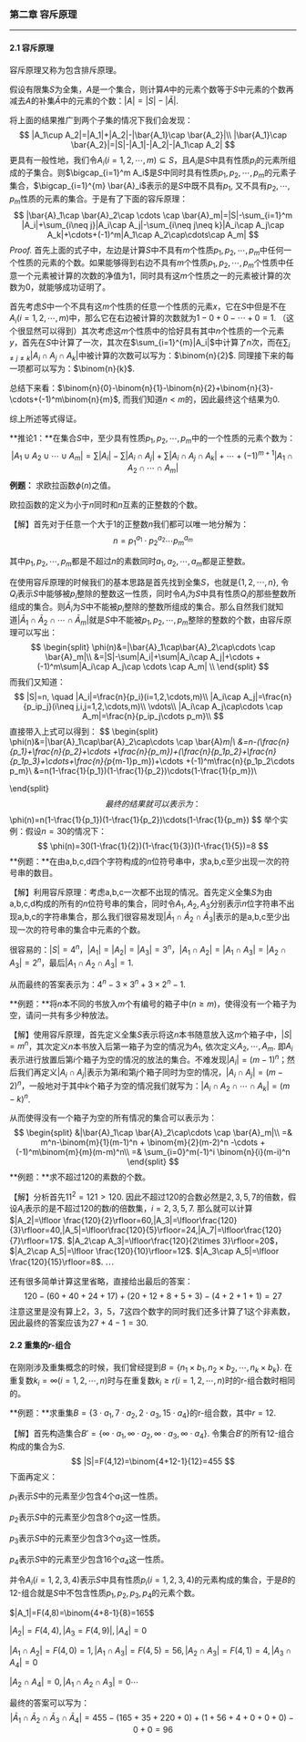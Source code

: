 ###  第二章 容斥原理

---

#### 2.1 容斥原理

容斥原理又称为包含排斥原理。

假设有限集$S$为全集，$A$是一个集合，则计算$A$中的元素个数等于$S$中元素的个数再减去$A$的补集$\bar{A}$中的元素的个数：$|A|=|S|-|\bar{A}|$.

将上面的结果推广到两个子集的情况下我们会发现：
$$
|A_1\cup A_2|=|A_1|+|A_2|-|\bar{A_1}\cap \bar{A_2}|\\
|\bar{A_1}\cap \bar{A_2}|=|S|-|A_1|-|A_2|-|A_1\cap A_2|
$$
更具有一般性地，我们令$A_i(i=1,2,\cdots,m)\subseteq S$，且$A_i$是$S$中具有性质$p_i$的元素所组成的子集合。则$\bigcap_{i=1}^m A_i$是$S$中同时具有性质$p_1,p_2,\cdots,p_m$的元素子集合，$\bigcap_{i=1}^{m} \bar{A}_i$表示的是$S$中既不具有$p_1$, 又不具有$p_2,\cdots,p_m$性质的元素的集合。于是有了下面的容斥原理：
$$
|\bar{A}_1\cap \bar{A}_2\cap \cdots \cap \bar{A}_m|=|S|-\sum_{i=1}^m |A_i|+\sum_{i\neq j}|A_i\cap A_j|-\sum_{i\neq j\neq k}|A_i\cap A_j\cap A_k|+\cdots+(-1)^m|A_1\cap A_2\cap\cdots\cap A_m|
$$
*Proof.* 首先上面的式子中，左边是计算$S$中不具有$m$个性质$p_1,p_2,\cdots,p_m$中任何一个性质的元素的个数。如果能够得到右边不具有$m$个性质$p_1,p_2,\cdots,p_m$个性质中任意一个元素被计算的次数的净值为1，同时具有这$m$个性质之一的元素被计算的次数为0，就能够成功证明了。

首先考虑$S$中一个不具有这$m$个性质的任意一个性质的元素$x$，它在$S$中但是不在$A_i(i=1,2,\cdots,m)$中，那么它在右边被计算的次数就为$1-0+0-\cdots+0=1$. （这个很显然可以得到）其次考虑这$m$个性质中的恰好具有其中$n$个性质的一个元素$y$，首先在$S$中计算了一次，其次在$\sum_{i=1}^{m}|A_i|$中计算了$n$次，而在$\sum_{i\neq j\neq k}|A_i\cap A_j\cap A_k|$中被计算的次数可以写为：$\binom{n}{2}$. 同理接下来的每一项都可以写为：$\binom{n}{k}$.

总结下来看：$\binom{n}{0}-\binom{n}{1}-\binom{n}{2}+\binom{n}{3}-\cdots+(-1)^m\binom{n}{m}$, 而我们知道$n<m$的，因此最终这个结果为0.

综上所述等式得证。

**推论1：**在集合$S$中，至少具有性质$p_1,p_2,\cdots,p_m$中的一个性质的元素个数为：
$$
|A_1\cup A_2\cup \cdots \cup A_m|=\sum{|A_i|}-\sum|A_i\cap A_j|+\sum|A_i\cap A_j\cap A_k|+\cdots +(-1)^{m+1}|A_1\cap A_2\cap\cdots\cap A_m|
$$
**例题：** 求欧拉函数$\phi(n)$之值。

欧拉函数的定义为小于$n$同时和$n$互素的正整数的个数。

【解】首先对于任意一个大于1的正整数$n$我们都可以唯一地分解为：
$$
n=p_1^{a_1}\cdot p_2^{a_2}\cdots  p_m^{a_m}
$$

其中$p_1,p_2,\cdots,p_m$都是不超过$n$的素数同时$a_1,a_2,\cdots,a_m$都是正整数。

在使用容斥原理的时候我们的基本思路是首先找到全集$S$，也就是$\{1,2,\cdots,n\}$, 令$Q_i$表示$S$中能够被$p_i$整除的整数这一性质，同时令$A_i$为$S$中具有性质$Q_i$的那些整数所组成的集合。则$\bar{A}_i$为$S$中不能被$p_i$整除的整数所组成的集合。那么自然我们就知道$|\bar{A}_1\cap\bar{A}_2\cap\cdots \cap \bar{A}_m|$就是$S$中不能被$p_1,p_2,\cdots,p_m$整除的整数的个数，由容斥原理可以写出：
$$
\begin{split}
\phi(n)&=|\bar{A}_1\cap\bar{A}_2\cap\cdots \cap \bar{A}_m|\\
&=|S|-\sum|A_i|+\sum|A_i\cap A_j|+\cdots +(-1)^m\sum|A_i\cap A_j\cap \cdots \cap A_m| \\
\end{split}
$$
而我们又知道：
$$
|S|=n, \quad |A_i|=\frac{n}{p_i}(i=1,2,\cdots,m)\\
|A_i\cap A_j|=\frac{n}{p_ip_j}(i\neq j,i,j=1,2,\cdots,m)\\
\vdots\\
|A_i\cap A_j\cap\cdots \cap A_m|=\frac{n}{p_ip_j\cdots p_m}\\
$$
直接带入上式可以得到：
$$
\begin{split}
\phi(n)&=|\bar{A}_1\cap\bar{A}_2\cap\cdots \cap \bar{A}_m|\\
&=n-(\frac{n}{p_1}+\frac{n}{p_2}+\cdots +\frac{n}{p_m})+(\frac{n}{p_1p_2}+\frac{n}{p_1p_3}+\cdots+\frac{n}{p_{m-1}p_m})+\cdots +(-1)^m\frac{n}{p_1p_2\cdots p_m}\\
&=n(1-\frac{1}{p_1})(1-\frac{1}{p_2})\cdots(1-\frac{1}{p_m})\\

\end{split}
$$
最终的结果就可以表示为：
$$
\phi(n)=n(1-\frac{1}{p_1})(1-\frac{1}{p_2})\cdots(1-\frac{1}{p_m})
$$
举个实例：假设$n=30$的情况下：
$$
\phi(n)=30(1-\frac{1}{2})(1-\frac{1}{3})(1-\frac{1}{5})=8
$$
**例题：**在由a,b,c,d四个字符构成的$n$位符号串中，求a,b,c至少出现一次的符号串的数目。

【解】利用容斥原理：考虑a,b,c一次都不出现的情况。首先定义全集$S$为由a,b,c,d构成的所有的$n$位符号串的集合，同时令$A_1,A_2,A_3$分别表示$n$位字符串不出现a,b,c的字符串集合，那么我们很容易发现$|\bar{A}_1\cap \bar{A}_2\cap\bar{A}_3|$表示的是a,b,c至少出现一次的符号串的集合中元素的个数。

很容易的：$|S|=4^n$，$|A_1|=|A_2|=|A_3|=3^n$，$|A_1\cap A_2|=|A_1\cap A_3|=|A_2\cap A_3|=2^n$，最后$|A_1\cap A_2\cap A_3|=1$.

从而最终的答案表示为：$4^n-3\times 3^n+3\times 2^n -1$.

**例题：**将$n$本不同的书放入$m$个有编号的箱子中$(n\geq m)$，使得没有一个箱子为空，请问一共有多少种放法。

【解】使用容斥原理，首先定义全集$S$表示将这$n$本书随意放入这$m$个箱子中，$|S|=m^n$，其次定义$n$本书放入后第一箱子为空的情况为$A_1$, 依次定义$A_2,\cdots,A_m$. 即$A_i$表示进行放置后第$i$个箱子为空的情况的放法的集合。不难发现$|A_i|=(m-1)^n$；然后我们再定义$|A_i\cap A_j|$表示为第$i$和第$j$个箱子同时为空的情况，$|A_i\cap A_j|=(m-2)^n$，一般地对于其中$k$个箱子为空的情况我们就写为：$|A_i\cap A_2\cap \cdots \cap A_k|=(m-k)^n$.

从而使得没有一个箱子为空的所有情况的集合可以表示为：
$$
\begin{split}
&|\bar{A}_1\cap \bar{A}_2\cap\cdots \cap \bar{A}_m|\\
=& m^n-\binom{m}{1}(m-1)^n + \binom{m}{2}(m-2)^n -\cdots +(-1)^m\binom{m}{m}(m-m)^n\\
=& \sum_{i=0}^m(-1)^i \binom{n}{i}(m-i)^n
\end{split}
$$
**例题：**求不超过120的素数的个数。

【解】分析首先$11^2=121>120$. 因此不超过120的合数必然是$2,3,5,7$的倍数，假设$A_i$表示的是不超过120的数$i$的倍数集，$i=2,3,5,7$. 那么就可以计算$|A_2|=\lfloor \frac{120}{2}\rfloor=60,|A_3|=\lfloor\frac{120}{3}\rfloor=40,|A_5|=\lfloor\frac{120}{5}\rfloor=24,|A_7|=\lfloor\frac{120}{7}\rfloor=17$. $|A_2\cap A_3|=\lfloor\frac{120}{2\times 3}\rfloor=20$，$|A_2\cap A_5|=\lfloor \frac{120}{10}\rfloor=12$. $|A_3\cap A_5|=\lfloor \frac{120}{15}\rfloor=8$. $\cdots$

还有很多简单计算这里省略，直接给出最后的答案：
$$
120-(60+40+24+17)+(20+12+8+5+3)-(4+2+1+1)=27
$$
注意这里是没有算上2，3，5，7这四个数字的同时我们还多计算了1这个非素数，因此最终的答案应该为$27+4-1=30$.

#### 2.2 重集的$r$-组合

在刚刚涉及重集概念的时候，我们曾经提到$B=\{n_1\times b_1,n_2\times b_2,\cdots,n_k\times b_k\}$.  在重复数$k_i=\infty(i=1,2,\cdots,n)$时与在重复数$k_i\geq r(i=1,2,\cdots,n)$时的r-组合数时相同的。

**例题：**求重集$B=\{3\cdot a_1,7\cdot a_2,2\cdot a_3,15\cdot a_4\}$的r-组合数，其中$r=12$.

【解】首先构造集合$B'=\{\infty\cdot a_1,\infty\cdot a_2,\infty\cdot a_3,\infty\cdot a_4\}$. 令集合$B'$的所有12-组合构成的集合为$S$. 
$$
|S|=F(4,12)=\binom{4+12-1}{12}=455
$$
下面再定义：

$p_1$表示$S$中的元素至少包含4个$a_1$这一性质。

$p_2$表示$S$中的元素至少包含8个$a_2$这一性质。

$p_3$表示$S$中的元素至少包含3个$a_3$这一性质。

$p_4$表示$S$中的元素至少包含16个$a_4$这一性质。

并令$A_i(i=1,2,3,4)$表示$S$中具有性质$p_i(i=1,2,3,4)$的元素构成的集合，于是$B$的12-组合就是$S$中不包含性质$p_1,p_2,p_3,p_4$的元素个数。

$|A_1|=F(4,8)=\binom{4+8-1}{8}=165$

$|A_2|=F(4,4),|A_3=F(4,9)|,|A_4|=0$

$|A_1\cap A_2|=F(4,0)=1,|A_1\cap A_3|=F(4,5)=56,|A_2\cap A_3|=F(4,1)=4,|A_3\cap A_4|=0$

$|A_2\cap A_4|=0,|A_1\cap A_2\cap A_3|=0\cdots$

最终的答案可以写为：
$$
|\bar{A}_1\cap \bar{A}_2\cap\bar{A}_3\cap\bar{A}_4|=455-(165+35+220+0)+(1+56+4+0+0+0)-0+0=96
$$
